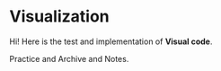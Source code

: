 # Visualization
Hi! Here is the test and implementation of **Visual code**.

Practice and Archive and Notes.


